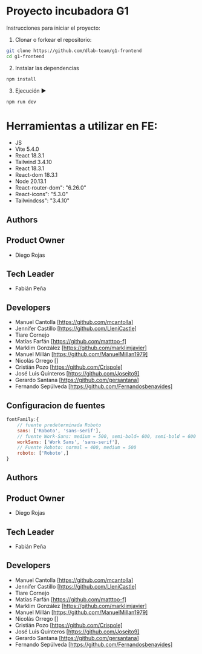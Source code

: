 # Proyecto incubadora G1

Instrucciones para iniciar el proyecto:

1. Clonar o forkear el repositorio:

```bash
git clone https://github.com/dlab-team/g1-frontend
cd g1-frontend
```

2. Instalar las dependencias

```bash
npm install
```

3. Ejecución ▶️

```bash
npm run dev
```

# Herramientas a utilizar en FE:
- JS
- Vite 5.4.0
- React 18.3.1
- Tailwind 3.4.10
- React 18.3.1
- React-dom 18.3.1
- Node 20.13.1
- React-router-dom": "6.26.0"
- React-icons": "5.3.0"
- Tailwindcss": "3.4.10"

## Authors

## Product Owner
- Diego Rojas

## Tech Leader
- Fabián Peña

## Developers
- Manuel Cantolla [https://github.com/mcantolla]
- Jennifer Castillo [https://github.com/LleniCastle]
- Tiare Cornejo
- Matías Farfán [https://github.com/matttoo-f]
- Marklim González [https://github.com/marklimjavier]
- Manuel Millán [https://github.com/ManuelMillan1979]
- Nicolás Orrego []
- Cristián Pozo [https://github.com/Crispole]
- José Luis Quinteros [https://github.com/Joseito9]
- Gerardo Santana [https://github.com/gersantana]
- Fernando Sepúlveda [https://github.com/Fernandosbenavides]

## Configuracion de fuentes
```js
fontFamily:{
	// fuente predeterminada Roboto
	sans: ['Roboto', 'sans-serif'],
	// fuente Work-Sans: medium = 500, semi-bold= 600, semi-bold = 600 Italic
	workSans: ['Work Sans', 'sans-serif'],
	// Fuente Roboto: normal = 400, medium = 500
	roboto: ['Roboto',]
}
```

## Authors

## Product Owner
- Diego Rojas

## Tech Leader
- Fabián Peña

## Developers
- Manuel Cantolla [https://github.com/mcantolla]
- Jennifer Castillo [https://github.com/LleniCastle]
- Tiare Cornejo
- Matías Farfán [https://github.com/matttoo-f]
- Marklim González [https://github.com/marklimjavier]
- Manuel Millán [https://github.com/ManuelMillan1979]
- Nicolás Orrego []
- Cristián Pozo [https://github.com/Crispole]
- José Luis Quinteros [https://github.com/Joseito9]
- Gerardo Santana [https://github.com/gersantana]
- Fernando Sepúlveda [https://github.com/Fernandosbenavides]